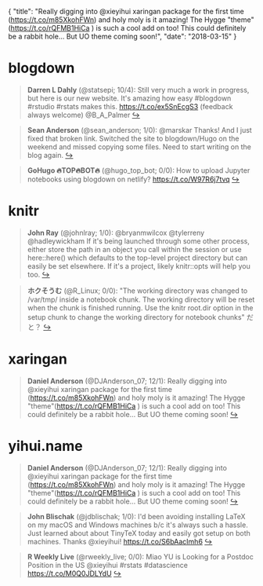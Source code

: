{
  "title": "Really digging into @xieyihui xaringan package for the first time (https://t.co/m85XkohFWn) and holy moly is it amazing! The Hygge \"theme\"(https://t.co/rQFMB1HiCa ) is such a cool add on too! This could definitely be a rabbit hole... But UO theme coming soon!",
  "date": "2018-03-15"
}

# blogdown

> **Darren L Dahly** (@statsepi; 10/4): Still very much a work in progress, but here is our new website. It's amazing how easy #blogdown #rstudio #rstats makes this. https://t.co/ex5SnEcgS3 (feedback always welcome) @B_A_Palmer  [&#8618;](https://twitter.com/xieyihui/status/973839692880928768)

<!-- -->


> **Sean Anderson** (@sean_anderson; 1/0): @marskar Thanks! And I just fixed that broken link. Switched the site to blogdown/Hugo on the weekend and missed copying some files. Need to start writing on the blog again.  [&#8618;](https://twitter.com/xieyihui/status/973760896257245184)

<!-- -->


> **GoHugo 🔥TOP🔥BOT🔥** (@hugo_top_bot; 0/0): How to upload Jupyter notebooks using blogdown on netlify? https://t.co/W97R6j7tvq  [&#8618;](https://twitter.com/xieyihui/status/974007763750866944)

<!-- -->


# knitr

> **John Ray** (@johnlray; 1/0): @bryanmwilcox @tylerreny @hadleywickham If it's being launched through some other process, either store the path in an object you call within the session or use here::here() which defaults to the top-level project directory but can easily be set elsewhere. If it's a project, likely knitr::opts will help you too.  [&#8618;](https://twitter.com/xieyihui/status/973969363073224706)

<!-- -->


> **ホクそうむ** (@R_Linux; 0/0): "The working directory was changed to /var/tmp/ inside a notebook chunk. The working directory will be reset when the chunk is finished running. Use the knitr root.dir option in the setup chunk to change the working directory for notebook chunks" だと？  [&#8618;](https://twitter.com/xieyihui/status/973755320454455296)

<!-- -->


# xaringan

> **Daniel Anderson** (@DJAnderson_07; 12/1): Really digging into @xieyihui xaringan package for the first time (https://t.co/m85XkohFWn) and holy moly is it amazing! The Hygge "theme"(https://t.co/rQFMB1HiCa ) is such a cool add on too! This could definitely be a rabbit hole... But UO theme coming soon!  [&#8618;](https://twitter.com/xieyihui/status/973776013380476928)

<!-- -->


# yihui.name

> **Daniel Anderson** (@DJAnderson_07; 12/1): Really digging into @xieyihui xaringan package for the first time (https://t.co/m85XkohFWn) and holy moly is it amazing! The Hygge "theme"(https://t.co/rQFMB1HiCa ) is such a cool add on too! This could definitely be a rabbit hole... But UO theme coming soon!  [&#8618;](https://twitter.com/xieyihui/status/973776013380476928)

<!-- -->


> **John Blischak** (@jdblischak; 1/0): I'd been avoiding installing LaTeX on my macOS and Windows machines b/c it's always such a hassle. Just learned about about TinyTeX today and easily got setup on both machines. Thanks @xieyihui! https://t.co/S6bAacImh6  [&#8618;](https://twitter.com/xieyihui/status/974066342780461056)

<!-- -->


> **R Weekly Live** (@rweekly_live; 0/0): Miao YU is Looking for a Postdoc Position in the US @xieyihui #rstats #datascience https://t.co/M0Q0JDLYdU  [&#8618;](https://twitter.com/xieyihui/status/973871193148211200)

<!-- -->


